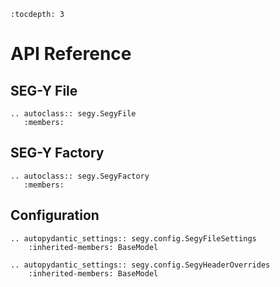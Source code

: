 ```{eval-rst}
:tocdepth: 3
```

# API Reference

## SEG-Y File

```{eval-rst}
.. autoclass:: segy.SegyFile
   :members:
```

## SEG-Y Factory

```{eval-rst}
.. autoclass:: segy.SegyFactory
   :members:
```

## Configuration

```{eval-rst}
.. autopydantic_settings:: segy.config.SegyFileSettings
    :inherited-members: BaseModel
```

```{eval-rst}
.. autopydantic_settings:: segy.config.SegyHeaderOverrides
    :inherited-members: BaseModel
```
